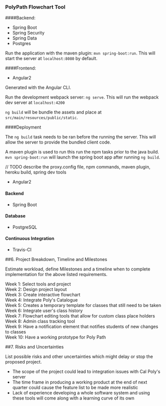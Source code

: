 ### PolyPath Flowchart Tool

####Backend: 
 + Spring Boot
 + Spring Security
 + Spring Data
 + Postgres
 
 Run the application with the maven plugin:
  `mvn spring-boot:run`. This will start the server at `localhost:8080` by default.
 
 ####Frontend:
 + Angular2
 
 Generated with the Angular CLI.
 
 Run the development webpack server: `ng serve`. This will run the webpack dev server at `localhost:4200`

 `ng build` will be bundle the assets and place at `src/main/resources/public/static`.
  
 ####Deployment

 The `ng build` task needs to be ran before the running the server. This will allow the server to provide the bundled client code.
 
 A maven plugin is used to run this run the npm tasks prior to the java build. `mvn spring-boot:run` will launch the spring boot app after running `ng build`.
  
 // TODO describe the proxy.config file, npm commands, maven plugin, heroku build, spring dev tools

* Angular2

#### Backend

* Spring Boot

#### Database

* PostgreSQL

#### Continuous Integration

* Travis-CI

##6.	Project Breakdown, Timeline and Milestones

Estimate workload, define Milestones and a timeline when to complete implementation for the above listed requirements.

Week 1: Select tools and project <br />
Week 2: Design project layout <br />
Week 3: Create interactive flowchart <br />
Week 4: Integrate Poly's Catalogue <br />
Week 5: Creates a temporary template for classes that still need to be taken <br />
Week 6: Integrate user's class history <br />
Week 7: Flowchart editing tools that allow for custom class place holders <br />
Week 8: Admin class tracking tool <br />
Week 9: Have a notification element that notifies students of new changes to classes <br />
Week 10: Have a working prototype for Poly Path <br />

##7.	Risks and Uncertainties

List possible risks and other uncertainties which might delay or stop the proposed project.

- The scope of the project could lead to integration issues with Cal Poly's server
- The time frame in producing a working product at the end of next quarter could cause the feature list to be made more realistic
- Lack of experience developing a whole software system and using these tools will come along with a learning curve of its own
